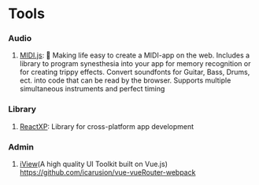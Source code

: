 Tools
========

### Audio

1. [MIDI.js](https://github.com/mudcube/MIDI.js): 🎹 Making life easy to create a MIDI-app on the web. Includes a library to program synesthesia into your app for memory recognition or for creating trippy effects. Convert soundfonts for Guitar, Bass, Drums, ect. into code that can be read by the browser. Supports multiple simultaneous instruments and perfect timing

### Library

1. [ReactXP](https://github.com/microsoft/reactxp): Library for cross-platform app development

### Admin

1. [iView](https://github.com/iview/iview)(A high quality UI Toolkit built on Vue.js)
  https://github.com/icarusion/vue-vueRouter-webpack
